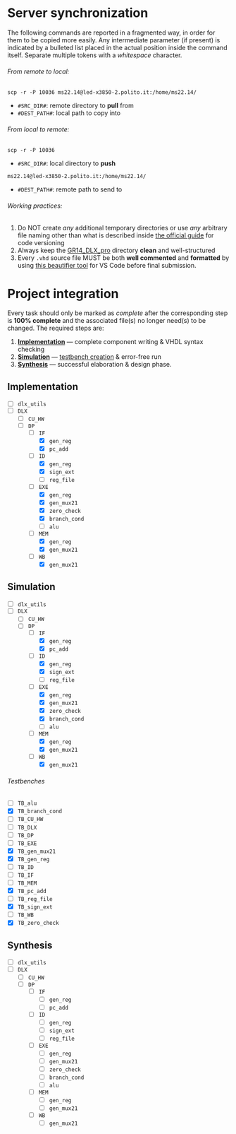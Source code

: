 # Server synchronization
The following commands are reported in a fragmented way, in order for them to be copied more easily. Any intermediate parameter (if present) is indicated by a bulleted list placed in the actual position inside the command itself. Separate multiple tokens with a _whitespace_ character.
###### From remote to local:
```
scp -r -P 10036 ms22.14@led-x3850-2.polito.it:/home/ms22.14/
```
- `#SRC_DIR#`: remote directory to **pull** from
- `#DEST_PATH#`: local path to copy into
###### From local to remote:
```
scp -r -P 10036
```
- `#SRC_DIR#`: local directory to **push**
```
ms22.14@led-x3850-2.polito.it:/home/ms22.14/
```
- `#DEST_PATH#`: remote path to send to
###### Working practices:
1. Do NOT create _any_ additional temporary directories or use _any_ arbitrary file naming other than what is described inside [the official guide](/Documentation/dlx_guide.pdf) for code versioning
2. Always keep the [GR14_DLX_pro](/GR14_DLX_pro) directory **clean** and well-structured
3. Every `.vhd` source file MUST be both **well commented** and **formatted** by using [this beautifier tool](https://marketplace.visualstudio.com/items?itemName=Vinrobot.vhdl-formatter) for VS Code before final submission.

# Project integration
Every task should only be marked as _complete_ after the corresponding step is **100% complete** and the associated file(s) no longer need(s) to be changed. The required steps are:
1. [**Implementation**](https://github.com/f-castello/ms.14_dlx/blob/main/README.md#implementation) — complete component writing & VHDL syntax checking
2. [**Simulation**](https://github.com/f-castello/ms.14_dlx/blob/main/README.md#simulation) — [testbench creation](https://github.com/f-castello/ms.14_dlx/blob/main/INTEGRATION.md#testbenches) & error-free run
3. [**Synthesis**](https://github.com/f-castello/ms.14_dlx/blob/main/README.md#synthesis) — successful elaboration & design phase.

## Implementation
- [ ] `dlx_utils`
- [ ] `DLX`
  - [ ] `CU_HW`
  - [ ] `DP`
    - [ ] `IF`
      - [x] `gen_reg`
      - [x] `pc_add`
    - [ ] `ID`
      - [x] `gen_reg`
      - [x] `sign_ext`
      - [ ] `reg_file`
    - [ ] `EXE`
      - [x] `gen_reg`
      - [x] `gen_mux21`
      - [x] `zero_check`
      - [x] `branch_cond`
      - [ ] `alu`
    - [ ] `MEM`
      - [x] `gen_reg`
      - [x] `gen_mux21`
    - [ ] `WB`
      - [x] `gen_mux21`

## Simulation
- [ ] `dlx_utils`
- [ ] `DLX`
  - [ ] `CU_HW`
  - [ ] `DP`
    - [ ] `IF`
      - [x] `gen_reg`
      - [x] `pc_add`
    - [ ] `ID`
      - [x] `gen_reg`
      - [x] `sign_ext`
      - [ ] `reg_file`
    - [ ] `EXE`
      - [x] `gen_reg`
      - [x] `gen_mux21`
      - [x] `zero_check`
      - [x] `branch_cond`
      - [ ] `alu`
    - [ ] `MEM`
      - [x] `gen_reg`
      - [x] `gen_mux21`
    - [ ] `WB`
      - [x] `gen_mux21`
###### Testbenches
- [ ] `TB_alu`
- [x] `TB_branch_cond`
- [ ] `TB_CU_HW`
- [ ] `TB_DLX`
- [ ] `TB_DP`
- [ ] `TB_EXE`
- [x] `TB_gen_mux21`
- [x] `TB_gen_reg`
- [ ] `TB_ID`
- [ ] `TB_IF`
- [ ] `TB_MEM`
- [x] `TB_pc_add`
- [ ] `TB_reg_file`
- [x] `TB_sign_ext`
- [ ] `TB_WB`
- [x] `TB_zero_check`

## Synthesis
- [ ] `dlx_utils`
- [ ] `DLX`
  - [ ] `CU_HW`
  - [ ] `DP`
    - [ ] `IF`
      - [ ] `gen_reg`
      - [ ] `pc_add`
    - [ ] `ID`
      - [ ] `gen_reg`
      - [ ] `sign_ext`
      - [ ] `reg_file`
    - [ ] `EXE`
      - [ ] `gen_reg`
      - [ ] `gen_mux21`
      - [ ] `zero_check`
      - [ ] `branch_cond`
      - [ ] `alu`
    - [ ] `MEM`
      - [ ] `gen_reg`
      - [ ] `gen_mux21`
    - [ ] `WB`
      - [ ] `gen_mux21`
